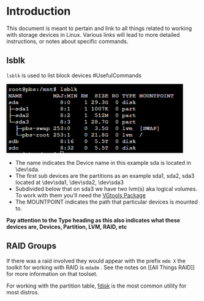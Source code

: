 
# Introduction
This document is meant to pertain and link to all things related to working with storage devices in Linux. Various links will lead to more detailed instructions, or notes about specific commands.

## lsblk
``lsblk`` is used to list block devices #UsefulCommands

![Lsblk](../Images/lsblk_example.png)

- The name indicates the Device name in this example sda is located in \dev\sda. 
- The first sub devices are the partitions as an example sda1, sda2, sda3 located at \dev\sda1, \dev\sda2, \dev\sda3 
- Subdivided below that on sda3 we have two lvm(s) aka logical volumes. To work with them you'll need the [VGtools Package](Volume%20Group%20Tools.md)
- The MOUNTPOINT indicates the path that particular devices is mounted to.

**Pay attention to the Type heading as this also indicates what these devices are, Devices, Partition, LVM, RAID, etc**

## RAID Groups
If there was a raid involved they would appear with the prefix ``mdm X`` the toolkit for working with RAID is ``mdadm`` . See the notes on [[All Things RAID]] for more information on that toolset.

For working with the partition table, [fdisk](Formating%20Disks.md) is the most common utility for most distros.